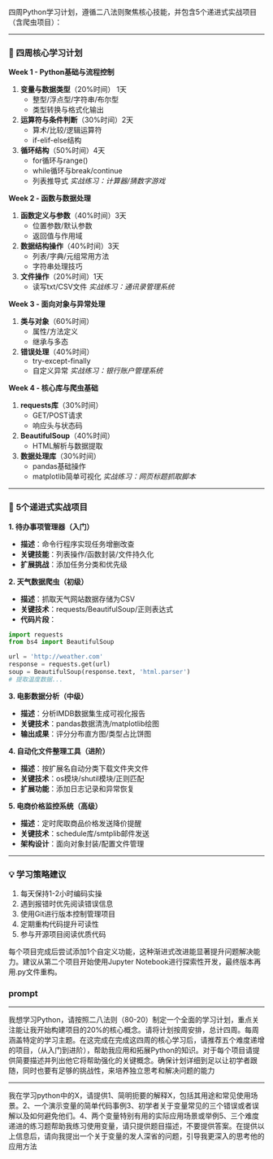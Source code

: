 四周Python学习计划，遵循二八法则聚焦核心技能，并包含5个递进式实战项目（含爬虫项目）：

---
### **📅 四周核心学习计划**
**Week 1 - Python基础与流程控制**
1. **变量与数据类型**（20%时间） 1天
   - 整型/浮点型/字符串/布尔型
   - 类型转换与格式化输出
2. **运算符与条件判断**（30%时间）2天
   - 算术/比较/逻辑运算符
   - if-elif-else结构
3. **循环结构**（50%时间）4天
   - for循环与range()
   - while循环与break/continue
   - 列表推导式
   *实战练习：计算器/猜数字游戏*

**Week 2 - 函数与数据处理**
1. **函数定义与参数**（40%时间）3天
   - 位置参数/默认参数
   - 返回值与作用域
2. **数据结构操作**（40%时间）3天
   - 列表/字典/元组常用方法
   - 字符串处理技巧
3. **文件操作**（20%时间）1天
   - 读写txt/CSV文件
   *实战练习：通讯录管理系统*

**Week 3 - 面向对象与异常处理**
1. **类与对象**（60%时间）
   - 属性/方法定义
   - 继承与多态
2. **错误处理**（40%时间）
   - try-except-finally
   - 自定义异常
   *实战练习：银行账户管理系统*

**Week 4 - 核心库与爬虫基础**
1. **requests库**（30%时间）
   - GET/POST请求
   - 响应头与状态码
2. **BeautifulSoup**（40%时间）
   - HTML解析与数据提取
3. **数据处理库**（30%时间）
   - pandas基础操作
   - matplotlib简单可视化
   *实战练习：网页标题抓取脚本*

---
### 🚀 **5个递进式实战项目**
**1. 待办事项管理器（入门）**
- **描述**：命令行程序实现任务增删改查
- **关键技能**：列表操作/函数封装/文件持久化
- **扩展挑战**：添加任务分类和优先级

**2. 天气数据爬虫（初级）**
- **描述**：抓取天气网站数据存储为CSV
- **关键技术**：requests/BeautifulSoup/正则表达式
- **代码片段**：
```python
import requests
from bs4 import BeautifulSoup

url = 'http://weather.com'
response = requests.get(url)
soup = BeautifulSoup(response.text, 'html.parser')
# 提取温度数据...
```

**3. 电影数据分析（中级）**
- **描述**：分析IMDB数据集生成可视化报告
- **关键技术**：pandas数据清洗/matplotlib绘图
- **输出成果**：评分分布直方图/类型占比饼图

**4. 自动化文件整理工具（进阶）**
- **描述**：按扩展名自动分类下载文件夹文件
- **关键技术**：os模块/shutil模块/正则匹配
- **扩展功能**：添加日志记录和异常恢复

**5. 电商价格监控系统（高级）**
- **描述**：定时爬取商品价格发送降价提醒
- **关键技术**：schedule库/smtplib邮件发送
- **架构设计**：面向对象封装/配置文件管理

---
### 💡 **学习策略建议**
1. 每天保持1-2小时编码实操
2. 遇到报错时优先阅读错误信息
3. 使用Git进行版本控制管理项目
4. 定期重构代码提升可读性
5. 参与开源项目阅读优质代码

每个项目完成后尝试添加1个自定义功能，这种渐进式改进能显著提升问题解决能力。建议从第二个项目开始使用Jupyter Notebook进行探索性开发，最终版本再用.py文件重构。

### prompt

---

我想学习Python，请按照二八法则（80-20）制定一个全面的学习计划，重点关注能让我开始构建项目的20%的核心概念。请将计划按周安排，总计四周。每周涵盖特定的学习主题。在这完成在完成这四周的核心学习后，请推荐五个难度递增的项目，（从入门到进阶），帮助我应用和拓展Python的知识。对于每个项目请提供简要描述并列出他它将帮助强化的关键概念。确保计划详细到足以让初学者跟随，同时也要有足够的挑战性，来培养独立思考和解决问题的能力

---
我在学习python中的X，请提供1、简明扼要的解释X，包括其用途和常见使用场景。2、一个演示变量的简单代码事例3、初学者关于变量常见的三个错误或者误解以及如何避免他们。4、两个变量特别有用的实际应用场景或举例5、三个难度递进的练习题帮助我练习使用变量，请只提供题目描述，不要提供答案。在提供以上信息后，请向我提出一个关于变量的发人深省的问题，引导我更深入的思考他的应用方法